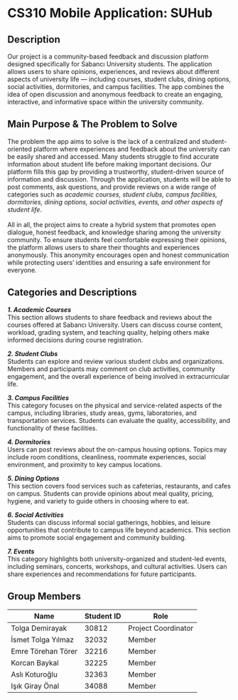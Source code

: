 # CS310 Mobile Application: SUHub
## Description
Our project is a community-based feedback and discussion platform designed specifically for Sabancı University students. The application allows users to share opinions, experiences, and reviews about different aspects of university life — including courses, student clubs, dining options, social activities, dormitories, and campus facilities. The app combines the idea of open discussion and anonymous feedback to create an engaging, interactive, and informative space within the university community.

## Main Purpose & The Problem to Solve
The problem the app aims to solve is the lack of a centralized and student-oriented platform where experiences and feedback about the university can be easily shared and accessed. Many students struggle to find accurate information about student life before making important decisions. Our platform fills this gap by providing a trustworthy, student-driven source of information and discussion. Through the application, students will be able to post comments, ask questions, and provide reviews on a wide range of categories such as *academic courses, student clubs, campus facilities, dormitories, dining options, social activities, events, and other aspects of student life*. 
<br>
<br>
All in all, the project aims to create a hybrid system that promotes open dialogue, honest feedback, and knowledge sharing among the university community. To ensure students feel comfortable expressing their opinions, the platform allows users to share their thoughts and experiences anonymously. This anonymity encourages open and honest communication while protecting users’ identities and ensuring a safe environment for everyone.

## Categories and Descriptions
**_1. Academic Courses_** <br> 
This section allows students to share feedback and reviews about the courses offered at Sabancı University. Users can discuss course content, workload, grading system, and teaching quality, helping others make informed decisions during course registration.

**_2. Student Clubs_** <br>
Students can explore and review various student clubs and organizations. Members and participants may comment on club activities, community engagement, and the overall experience of being involved in extracurricular life.

**_3. Campus Facilities_** <br>
This category focuses on the physical and service-related aspects of the campus, including libraries, study areas, gyms, laboratories, and transportation services. Students can evaluate the quality, accessibility, and functionality of these facilities.

**_4. Dormitories_** <br>
Users can post reviews about the on-campus housing options. Topics may include room conditions, cleanliness, roommate experiences, social environment, and proximity to key campus locations.

**_5. Dining Options_** <br>
This section covers food services such as cafeterias, restaurants, and cafes on campus. Students can provide opinions about meal quality, pricing, hygiene, and variety to guide others in choosing where to eat.

**_6. Social Activities_** <br>
Students can discuss informal social gatherings, hobbies, and leisure opportunities that contribute to campus life beyond academics. This section aims to promote social engagement and community building.

**_7. Events_** <br>
This category highlights both university-organized and student-led events, including seminars, concerts, workshops, and cultural activities. Users can share experiences and recommendations for future participants.

## Group Members
| Name | Student ID | Role |
|----------|----------|----------|
| Tolga Demirayak | 30812 | Project Coordinator |
| İsmet Tolga Yılmaz | 32032 | Member |
| Emre Törehan Törer | 32216 | Member |
| Korcan Baykal | 32225 | Member |
| Aslı Koturoğlu | 32363 | Member |
| Işık Giray Önal | 34088 | Member |
